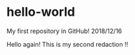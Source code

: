 # hello-world
My first repository in GitHub! 2018/12/16


Hello again! This is my second redaction !!
